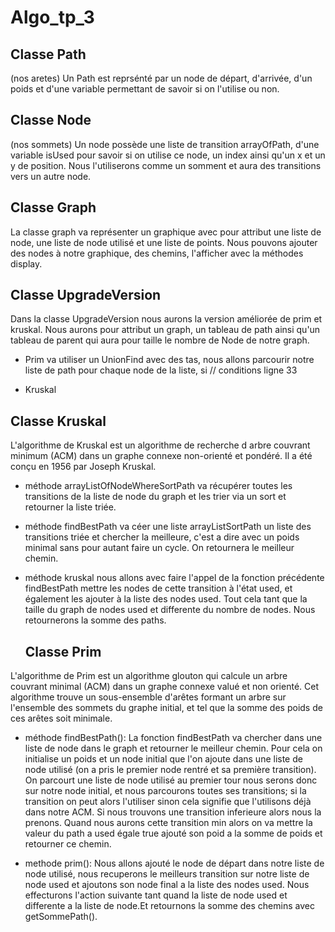 # Algo_tp_3

## Classe Path 
(nos aretes)
  Un Path est reprsénté par un node de départ, d'arrivée, d'un poids et d'une variable permettant de savoir si on l'utilise ou non.

## Classe Node
(nos sommets)
  Un node possède une liste de transition arrayOfPath, d'une variable isUsed pour savoir si on utilise ce node, un index ainsi qu'un x et un y de position. Nous l'utiliserons comme un somment et aura des transitions vers un autre node.
  
## Classe Graph 
La classe graph va représenter un graphique avec pour attribut une liste de node, une liste de node utilisé et une liste de points.
Nous pouvons ajouter des nodes à notre graphique, des chemins, l'afficher avec la méthodes display.

## Classe UpgradeVersion
Dans la classe UpgradeVersion nous aurons la version améliorée de prim et kruskal.
Nous aurons pour attribut un graph, un tableau de path ainsi qu'un tableau de parent qui aura pour taille le nombre de Node de notre graph.
 
 * Prim va utiliser un UnionFind avec des tas, nous allons parcourir notre liste de path pour chaque node de la liste, si  // conditions ligne 33 

* Kruskal 


## Classe Kruskal
L'algorithme de Kruskal est un algorithme de recherche d arbre couvrant minimum (ACM) dans un graphe connexe non-orienté et pondéré. Il a été conçu en 1956 par Joseph Kruskal.

* méthode arrayListOfNodeWhereSortPath va récupérer toutes les transitions de la liste de node du graph et les trier via un sort et retourner la liste triée. 

* méthode findBestPath va céer une liste arrayListSortPath un liste des transitions triée et chercher la meilleure, c'est a dire avec un poids minimal sans pour autant faire un cycle. On retournera le meilleur chemin. 

* méthode kruskal nous allons avec faire l'appel de la fonction précédente findBestPath mettre les nodes de cette transition à l'état used, et également les ajouter à la liste des nodes used. Tout cela tant que la taille du graph de nodes used et differente du nombre de nodes. Nous retournerons la somme  des paths.

  ## Classe Prim 
L'algorithme de Prim est un algorithme glouton qui calcule un arbre couvrant minimal (ACM) dans un graphe connexe valué et non orienté. Cet algorithme trouve un sous-ensemble d'arêtes formant un arbre sur l'ensemble des sommets du graphe initial, et tel que la somme des poids de ces arêtes soit minimale.

 
 * méthode findBestPath(): La fonction findBestPath va chercher dans une liste  de node dans le graph et retourner le meilleur chemin. Pour cela on initialise un poids et un node initial que l'on ajoute dans une liste de node utilisé (on a pris le premier node rentré et sa première transition). On parcourt une liste de node utilisé au premier tour nous serons donc sur notre node initial, et nous parcourons toutes ses transitions; si la transition on peut alors l'utiliser sinon cela signifie que l'utilisons déjà dans notre ACM. Si nous trouvons une transition inferieure alors nous la prenons.
 Quand nous aurons cette transition min alors on va mettre la valeur du path a used égale true ajouté son poid a la somme de poids et retourner ce chemin.
  
  
 * methode prim(): Nous allons ajouté le node de départ dans notre liste de node utilisé,  nous recuperons le meilleurs transition sur notre liste de node used et ajoutons son node final a la liste des nodes used. Nous effecturons l'action suivante tant quand la liste de node used et differente a la liste de node.Et retournons la somme des chemins avec getSommePath().
  
  
